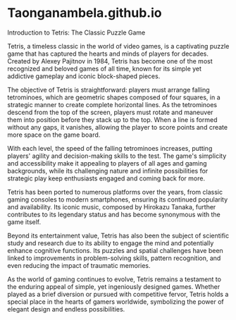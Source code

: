 # Taonganambela.github.io
Introduction to Tetris: The Classic Puzzle Game

Tetris, a timeless classic in the world of video games, is a captivating puzzle game that has captured the hearts and minds of players for decades. Created by Alexey Pajitnov in 1984, Tetris has become one of the most recognized and beloved games of all time, known for its simple yet addictive gameplay and iconic block-shaped pieces.

The objective of Tetris is straightforward: players must arrange falling tetrominoes, which are geometric shapes composed of four squares, in a strategic manner to create complete horizontal lines. As the tetrominoes descend from the top of the screen, players must rotate and maneuver them into position before they stack up to the top. When a line is formed without any gaps, it vanishes, allowing the player to score points and create more space on the game board.

With each level, the speed of the falling tetrominoes increases, putting players' agility and decision-making skills to the test. The game's simplicity and accessibility make it appealing to players of all ages and gaming backgrounds, while its challenging nature and infinite possibilities for strategic play keep enthusiasts engaged and coming back for more.

Tetris has been ported to numerous platforms over the years, from classic gaming consoles to modern smartphones, ensuring its continued popularity and availability. Its iconic music, composed by Hirokazu Tanaka, further contributes to its legendary status and has become synonymous with the game itself.

Beyond its entertainment value, Tetris has also been the subject of scientific study and research due to its ability to engage the mind and potentially enhance cognitive functions. Its puzzles and spatial challenges have been linked to improvements in problem-solving skills, pattern recognition, and even reducing the impact of traumatic memories.

As the world of gaming continues to evolve, Tetris remains a testament to the enduring appeal of simple, yet ingeniously designed games. Whether played as a brief diversion or pursued with competitive fervor, Tetris holds a special place in the hearts of gamers worldwide, symbolizing the power of elegant design and endless possibilities.
